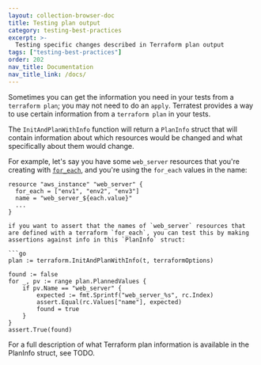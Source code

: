 ```yaml
---
layout: collection-browser-doc
title: Testing plan output
category: testing-best-practices
excerpt: >-
  Testing specific changes described in Terraform plan output
tags: ["testing-best-practices"]
order: 202
nav_title: Documentation
nav_title_link: /docs/
---
```


Sometimes you can get the information you need in your tests from a `terraform plan`; you may not need to do an `apply`.  Terratest provides a way to use certain information from a `terraform plan` in your tests.

The `InitAndPlanWithInfo` function will return a `PlanInfo` struct that will contain information about which resources would be changed and what specifically about them would change.

For example, let's say you have some `web_server` resources that you're creating with [`for_each`](https://www.terraform.io/docs/configuration/resources.html#for_each-multiple-resource-instances-defined-by-a-map-or-set-of-strings), and you're using the `for_each` values in the name:

```hcl
resource "aws_instance" "web_server" {
  for_each = ["env1", "env2", "env3"]
  name = "web_server_${each.value}"
  ...
}

if you want to assert that the names of `web_server` resources that are defined with a terraform `for_each`, you can test this by making assertions against info in this `PlanInfo` struct:

```go
plan := terraform.InitAndPlanWithInfo(t, terraformOptions)

found := false
for _, pv := range plan.PlannedValues {
    if pv.Name == "web_server" {
        expected := fmt.Sprintf("web_server_%s", rc.Index)
        assert.Equal(rc.Values["name"], expected)
        found = true
    }
}
assert.True(found)
```

For a full description of what Terraform plan information is available in the PlanInfo struct, see TODO.
